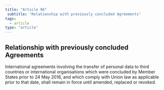 ```yaml
---
title: "Article 96"
 subtitle: "Relationship with previously concluded Agreements"
tags:
  - article
type: "article"
---
```

## Relationship with previously concluded Agreements

International agreements involving the transfer of personal data to third countries or international organisations which were concluded by Member States prior to 24 May 2016, and which comply with Union law as applicable prior to that date, shall remain in force until amended, replaced or revoked.

